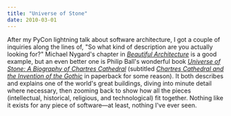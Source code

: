 ```yaml
---
title: "Universe of Stone"
date: 2010-03-01
---
```

After my PyCon lightning talk about software architecture, I got a couple of inquiries along the lines of, "So what kind of description are you actually looking for?" Michael Nygard's chapter in <a href="http://www.amazon.com/Beautiful-Architecture-Leading-Thinkers-Software/dp/059651798X"><em>Beautiful Architecture</em></a> is a good example, but an even better one is Philip Ball's wonderful book <a href="http://www.amazon.com/Universe-Stone-Biography-Chartres-Cathedral/dp/0061154296"><em>Universe of Stone: A Biography of Chartres Cathedral</em></a> (subtitled <a href="http://www.amazon.com/Universe-Stone-Chartres-Cathedral-Invention/dp/006115430X"><em>Chartres Cathedral and the Invention of the Gothic</em></a> in paperback for some reason). It both describes and explains one of the world's great buildings, diving into minute detail where necessary, then zooming back to show how all the pieces (intellectual, historical, religious, and technological) fit together. Nothing like it exists for any piece of software—at least, nothing I've ever seen.
